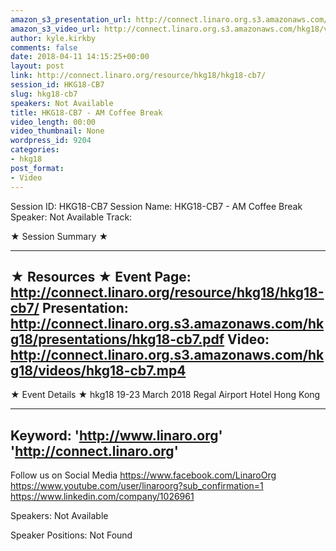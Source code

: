 ```yaml
---
amazon_s3_presentation_url: http://connect.linaro.org.s3.amazonaws.com/hkg18/presentations/hkg18-cb7.pdf
amazon_s3_video_url: http://connect.linaro.org.s3.amazonaws.com/hkg18/videos/hkg18-cb7.mp4
author: kyle.kirkby
comments: false
date: 2018-04-11 14:15:25+00:00
layout: post
link: http://connect.linaro.org/resource/hkg18/hkg18-cb7/
session_id: HKG18-CB7
slug: hkg18-cb7
speakers: Not Available
title: HKG18-CB7 - AM Coffee Break
video_length: 00:00
video_thumbnail: None
wordpress_id: 9204
categories:
- hkg18
post_format:
- Video
---
```


Session ID: HKG18-CB7
Session Name: HKG18-CB7 - AM Coffee Break
Speaker: Not Available
Track: 


★ Session Summary ★

---------------------------------------------------
★ Resources ★
Event Page: http://connect.linaro.org/resource/hkg18/hkg18-cb7/
Presentation: http://connect.linaro.org.s3.amazonaws.com/hkg18/presentations/hkg18-cb7.pdf
Video: http://connect.linaro.org.s3.amazonaws.com/hkg18/videos/hkg18-cb7.mp4
 ---------------------------------------------------
★ Event Details ★
hkg18
19-23 March 2018 
Regal Airport Hotel Hong Kong

---------------------------------------------------
Keyword: 
'http://www.linaro.org'
'http://connect.linaro.org'
---------------------------------------------------
Follow us on Social Media
https://www.facebook.com/LinaroOrg
https://www.youtube.com/user/linaroorg?sub_confirmation=1
https://www.linkedin.com/company/1026961

Speakers: Not Available

Speaker Positions: Not Found


